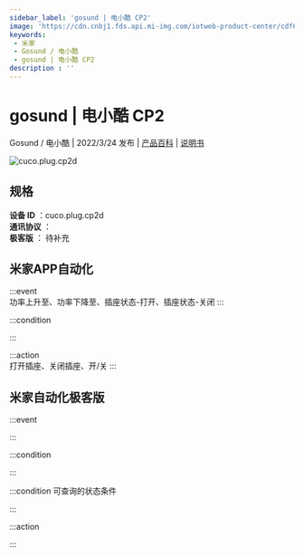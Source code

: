 ```yaml
---
sidebar_label: 'gosund | 电小酷 CP2'
image: 'https://cdn.cnbj1.fds.api.mi-img.com/iotweb-product-center/cdf679183b0a9b28d1ec54b1f4d49b47_1639560586663.png?GalaxyAccessKeyId=AKVGLQWBOVIRQ3XLEW&Expires=9223372036854775807&Signature=/hIHOFgeLABr+A/oQN1FlCYkl1M='
keywords: 
 - 米家
 - Gosund / 电小酷
 - gosund | 电小酷 CP2
description : ''
---
```

# gosund | 电小酷 CP2

Gosund / 电小酷 | 2022/3/24 发布 | [产品百科](https://home.mi.com/webapp/content/baike/product/index.html?model=cuco.plug.cp2d/) | [说明书](https://home.mi.com/views/introduction.html?model=cuco.plug.cp2d&region=cn)

![cuco.plug.cp2d](https://cdn.cnbj1.fds.api.mi-img.com/iotweb-product-center/cdf679183b0a9b28d1ec54b1f4d49b47_1639560586663.png?GalaxyAccessKeyId=AKVGLQWBOVIRQ3XLEW&Expires=9223372036854775807&Signature=/hIHOFgeLABr+A/oQN1FlCYkl1M=)

## 规格  
> 
**设备 ID** ：cuco.plug.cp2d  
**通讯协议** ：  
**极客版**  ： 待补充 


## 米家APP自动化  

:::event  
功率上升至、功率下降至、插座状态-打开、插座状态-关闭
:::

:::condition  

:::

:::action   
打开插座、关闭插座、开/关
:::

## 米家自动化极客版  

:::event  

:::

:::condition  

:::

:::condition 可查询的状态条件  

:::

:::action  

:::

        
